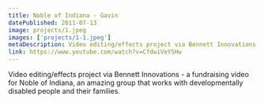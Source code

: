 ```yaml
---
title: Noble of Indiana - Gavin
datePublished: 2011-07-13
image: projects/1.jpeg
images: ['projects/1-1.jpeg']
metaDescription: Video editing/effects project via Bennett Innovations - a fundraising video for Noble of Indiana, an amazing group that works with developmentally disabled and...
link: https://www.youtube.com/watch?v=CfdwiVeYSHw
---
```

Video editing/effects project via Bennett Innovations - a fundraising video for Noble of Indiana, an amazing group that works with developmentally disabled people and their families.
